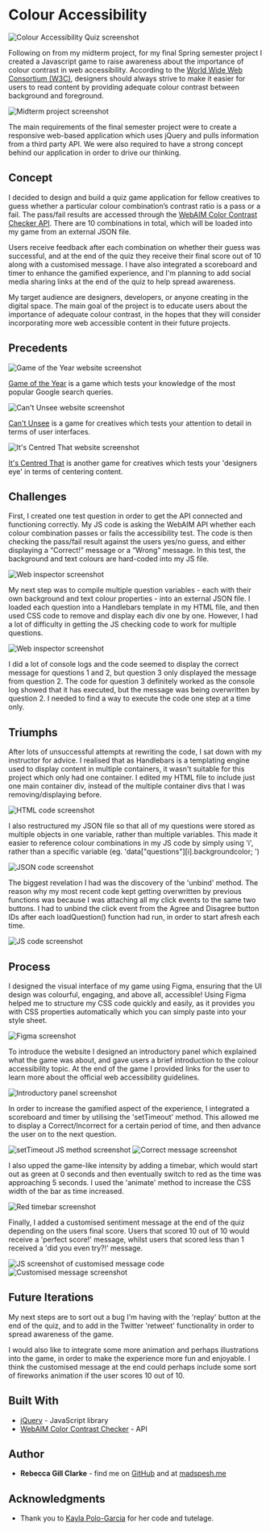 # Colour Accessibility

![Colour Accessibility Quiz screenshot](https://github.com/madspesh/WebAdvanced_Spring2019_gillr456/blob/master/Finals/style/img/screenshot2.png)

Following on from my midterm project, for my final Spring semester project I created a Javascript game to raise awareness about the importance of colour contrast in web accessibility. According to the [World Wide Web Consortium (W3C)](https://www.w3.org/), designers should always strive to make it easier for users to read content by providing adequate colour contrast between background and foreground.

![Midterm project screenshot](https://github.com/madspesh/WebAdvanced_Spring2019_gillr456/blob/master/Finals/style/img/midtermimage.jpg)

The main requirements of the final semester project were to create a responsive web-based application which uses jQuery and pulls information from a third party API. We were also required to have a strong concept behind our application in order to drive our thinking.





## Concept

I decided to design and build a quiz game application for fellow creatives to guess whether a particular colour combination’s contrast ratio is a pass or a fail. The pass/fail results are accessed through the [WebAIM Color Contrast Checker API](https://webaim.org/resources/contrastchecker/?fcolor=0000FF&bcolor=FFFFFF&api). There are 10 combinations in total, which will be loaded into my game from an external JSON file.

Users receive feedback after each combination on whether their guess was successful, and at the end of the quiz they receive their final score out of 10 along with a customised message. I have also integrated a scoreboard and timer to enhance the gamified experience, and I'm planning to add social media sharing links at the end of the quiz to help spread awareness.

My target audience are designers, developers, or anyone creating in the digital space. The main goal of the project is to educate users about the importance of adequate colour contrast, in the hopes that they will consider incorporating more web accessible content in their future projects.





## Precedents

![Game of the Year website screenshot](https://github.com/madspesh/WebAdvanced_Spring2019_gillr456/blob/master/Finals/style/img/gameoftheyear.gif)

[Game of the Year](https://gameoftheyear.withgoogle.com/) is a game which tests your knowledge of the most popular Google search queries.

![Can't Unsee website screenshot](https://github.com/madspesh/WebAdvanced_Spring2019_gillr456/blob/master/Finals/style/img/cantunsee.gif)

[Can't Unsee](https://cantunsee.space/) is a game for creatives which tests your attention to detail in terms of user interfaces.

![It's Centred That website screenshot](https://github.com/madspesh/WebAdvanced_Spring2019_gillr456/blob/master/Finals/style/img/designerseye.gif)

[It's Centred That](https://www.supremo.co.uk/designers-eye/) is another game for creatives which tests your 'designers eye' in terms of centering content.





## Challenges

First, I created one test question in order to get the API connected and functioning correctly. My JS code is asking the WebAIM API whether each colour combination passes or fails the accessibility test. The code is then checking the pass/fail result against the users yes/no guess, and either displaying a “Correct!” message or a “Wrong” message. In this test, the background and text colours are hard-coded into my JS file.

![Web inspector screenshot](https://github.com/madspesh/WebAdvanced_Spring2019_gillr456/blob/master/Finals/style/img/successfulAPI.gif)

My next step was to compile multiple question variables - each with their own background and text colour properties - into an external JSON file. I loaded each question into a Handlebars template in my HTML file, and then used CSS code to remove and display each div one by one. However, I had a lot of difficulty in getting the JS checking code to work for multiple questions.

![Web inspector screenshot](https://github.com/madspesh/WebAdvanced_Spring2019_gillr456/blob/master/Finals/style/img/codenotworking.gif)

I did a lot of console logs and the code seemed to display the correct message for questions 1 and 2, but question 3 only displayed the message from question 2. The code for question 3 definitely worked as the console log showed that it has executed, but the message was being overwritten by question 2. I needed to find a way to execute the code one step at a time only.





## Triumphs

After lots of unsuccessful attempts at rewriting the code, I sat down with my instructor for advice. I realised that as Handlebars is a templating engine used to display content in multiple containers, it wasn't suitable for this project which only had one container. I edited my HTML file to include just one main container div, instead of the multiple container divs that I was removing/displaying before.

![HTML code screenshot](https://github.com/madspesh/WebAdvanced_Spring2019_gillr456/blob/master/Finals/style/img/code1.png)

I also restructured my JSON file so that all of my questions were stored as multiple objects in one variable, rather than multiple variables. This made it easier to reference colour combinations in my JS code by simply using 'i', rather than a specific variable (eg. 'data["questions"][i].backgroundcolor; ')

![JSON code screenshot](https://github.com/madspesh/WebAdvanced_Spring2019_gillr456/blob/master/Finals/style/img/code2_.png)

The biggest revelation I had was the discovery of the 'unbind' method. The reason why my most recent code kept getting overwritten by previous functions was because I was attaching all my click events to the same two buttons. I had to unbind the click event from the Agree and Disagree button IDs after each loadQuestion() function had run, in order to start afresh each time.

![JS code screenshot](https://github.com/madspesh/WebAdvanced_Spring2019_gillr456/blob/master/Finals/style/img/code3_.png)





## Process

I designed the visual interface of my game using Figma, ensuring that the UI design was colourful, engaging, and above all, accessible! Using Figma helped me to structure my CSS code quickly and easily, as it provides you with CSS properties automatically which you can simply paste into your style sheet.

![Figma screenshot](https://github.com/madspesh/WebAdvanced_Spring2019_gillr456/blob/master/Finals/style/img/figma_design.png)

To introduce the website I designed an introductory panel which explained what the game was about, and gave users a brief introduction to the colour accessibility topic. At the end of the game I provided links for the user to learn more about the official web accessibility guidelines.

![Introductory panel screenshot](https://github.com/madspesh/WebAdvanced_Spring2019_gillr456/blob/master/Finals/style/img/screenshot1.png)

In order to increase the gamified aspect of the experience, I integrated a scoreboard and timer by utilising the 'setTimeout' method. This allowed me to display a Correct/Incorrect for a certain period of time, and then advance the user on to the next question.

![setTimeout JS method screenshot](https://github.com/madspesh/WebAdvanced_Spring2019_gillr456/blob/master/Finals/style/img/code4_.png)
![Correct message screenshot](https://github.com/madspesh/WebAdvanced_Spring2019_gillr456/blob/master/Finals/style/img/screenshot4.png)

I also upped the game-like intensity by adding a timebar, which would start out as green at 0 seconds and then eventually switch to red as the time was approaching 5 seconds. I used the 'animate' method to increase the CSS width of the bar as time increased.

![Red timebar screenshot](https://github.com/madspesh/WebAdvanced_Spring2019_gillr456/blob/master/Finals/style/img/screenshot3.png)

Finally, I added a customised sentiment message at the end of the quiz depending on the users final score. Users that scored 10 out of 10 would receive a 'perfect score!' message, whilst users that scored less than 1 received a 'did you even try?!' message.

![JS screenshot of customised message code](https://github.com/madspesh/WebAdvanced_Spring2019_gillr456/blob/master/Finals/style/img/code5.png)
![Customised message screenshot](https://github.com/madspesh/WebAdvanced_Spring2019_gillr456/blob/master/Finals/style/img/screenshot6.png)





## Future Iterations

My next steps are to sort out a bug I'm having with the 'replay' button at the end of the quiz, and to add in the Twitter 'retweet' functionality in order to spread awareness of the game.

I would also like to integrate some more animation and perhaps illustrations into the game, in order to make the experience more fun and enjoyable. I think the customised message at the end could perhaps include some sort of fireworks animation if the user scores 10 out of 10.





## Built With

* [jQuery](https://jquery.com/) - JavaScript library
* [WebAIM Color Contrast Checker](https://webaim.org/resources/contrastchecker/) - API





## Author

* **Rebecca Gill Clarke** - find me on [GitHub](https://github.com/madspesh) and at [madspesh.me](http://madspesh.me)





## Acknowledgments

* Thank you to [Kayla Polo-Garcia](https://github.com/KayPolo) for her code and tutelage.




